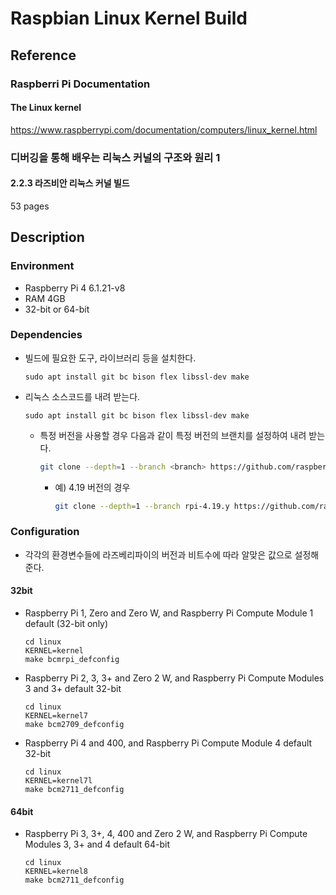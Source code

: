 # Raspbian Linux Kernel Build
## Reference
### Raspberri Pi Documentation
#### The Linux kernel
https://www.raspberrypi.com/documentation/computers/linux_kernel.html
### 디버깅을 통해 배우는 리눅스 커널의 구조와 원리 1
#### 2.2.3 라즈비안 리눅스 커널 빌드
53 pages
## Description
### Environment
- Raspberry Pi 4 6.1.21-v8
- RAM 4GB
- 32-bit or 64-bit
### Dependencies
- 빌드에 필요한 도구, 라이브러리 등을 설치한다.
  ```
  sudo apt install git bc bison flex libssl-dev make
  ```
- 리눅스 소스코드를 내려 받는다.
  ```
  sudo apt install git bc bison flex libssl-dev make
  ```
  - 특정 버전을 사용할 경우 다음과 같이 특정 버전의 브랜치를 설정하여 내려 받는다.
    ```Bash
    git clone --depth=1 --branch <branch> https://github.com/raspberrypi/linux
    ```
    - 예) 4.19 버전의 경우
      ```Bash
      git clone --depth=1 --branch rpi-4.19.y https://github.com/raspberrypi/linux
      ```
### Configuration
- 각각의 환경변수들에 라즈베리파이의 버전과 비트수에 따라 알맞은 값으로 설정해 준다.
#### 32bit
- Raspberry Pi 1, Zero and Zero W, and Raspberry Pi Compute Module 1 default (32-bit only)
  ```Shell
  cd linux
  KERNEL=kernel
  make bcmrpi_defconfig
  ```
- Raspberry Pi 2, 3, 3+ and Zero 2 W, and Raspberry Pi Compute Modules 3 and 3+ default 32-bit
  ```Shell
  cd linux
  KERNEL=kernel7
  make bcm2709_defconfig
  ```
- Raspberry Pi 4 and 400, and Raspberry Pi Compute Module 4 default 32-bit
  ```Shell
  cd linux
  KERNEL=kernel7l
  make bcm2711_defconfig
  ```
#### 64bit
- Raspberry Pi 3, 3+, 4, 400 and Zero 2 W, and Raspberry Pi Compute Modules 3, 3+ and 4 default 64-bit
  ```Shell
  cd linux
  KERNEL=kernel8
  make bcm2711_defconfig
  ```
